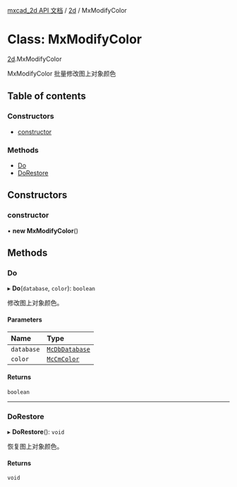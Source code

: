 [mxcad_2d API 文档](../README.md) / [2d](../modules/2d.md) / MxModifyColor

# Class: MxModifyColor

[2d](../modules/2d.md).MxModifyColor

MxModifyColor 批量修改图上对象颜色

## Table of contents

### Constructors

- [constructor](2d.MxModifyColor.md#constructor)

### Methods

- [Do](2d.MxModifyColor.md#do)
- [DoRestore](2d.MxModifyColor.md#dorestore)

## Constructors

### constructor

• **new MxModifyColor**()

## Methods

### Do

▸ **Do**(`database`, `color`): `boolean`

修改图上对象颜色。

#### Parameters

| Name | Type |
| :------ | :------ |
| `database` | [`McDbDatabase`](2d.McDbDatabase.md) |
| `color` | [`McCmColor`](2d.McCmColor.md) |

#### Returns

`boolean`

___

### DoRestore

▸ **DoRestore**(): `void`

恢复图上对象颜色。

#### Returns

`void`

